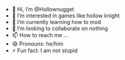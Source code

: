 - 👋 Hi, I’m @Hollownugget
- 👀 I’m interested in games like hollow knight
- 🌱 I’m currently learning how to mod
- 💞️ I’m looking to collaborate on nothing
- 📫 How to reach me ...
- 😄 Pronouns: he/him
- ⚡ Fun fact: I am not stupid

<!---
Hollownugget/Hollownugget is a ✨ special ✨ repository because its `README.md` (this file) appears on your GitHub profile.
You can click the Preview link to take a look at your changes.
--->
